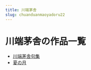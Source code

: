 ```yaml
---
title: 川端茅舎
slug: chuanduanmaoyadoru22
---
```


# 川端茅舎の作品一覧

- [川端茅舎句集](chuanduanmaoyadorujuji8b)
- [夏の月](xianoyue72)
